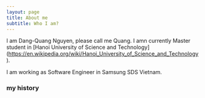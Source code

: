 ```yaml
---
layout: page
title: About me
subtitle: Who I am?
---
```


I am Dang-Quang Nguyen, please call me Quang. I amn currently Master student in [Hanoi University of Science and Technology] (https://en.wikipedia.org/wiki/Hanoi_University_of_Science_and_Technology). 

I am working as Software Engineer in Samsung SDS Vietnam.
### my history
